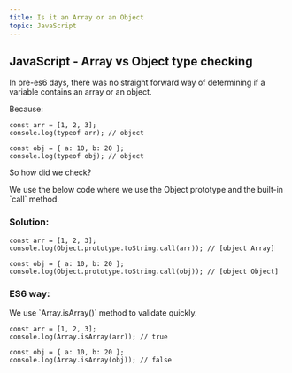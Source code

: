 ```yaml
---
title: Is it an Array or an Object
topic: JavaScript
---
```

## JavaScript - Array vs Object type checking

In pre-es6 days, there was no straight forward way of determining if a variable contains an array or an object.

Because:

```
const arr = [1, 2, 3];
console.log(typeof arr); // object

const obj = { a: 10, b: 20 };
console.log(typeof obj); // object
```

So how did we check?

We use the below code where we use the Object prototype and the built-in \`call\` method.

### Solution:

```
const arr = [1, 2, 3];
console.log(Object.prototype.toString.call(arr)); // [object Array]

const obj = { a: 10, b: 20 };
console.log(Object.prototype.toString.call(obj)); // [object Object]
```

### ES6 way:

We use \`Array.isArray()\` method to validate quickly.

```
const arr = [1, 2, 3];
console.log(Array.isArray(arr)); // true

const obj = { a: 10, b: 20 }; 
console.log(Array.isArray(obj)); // false
```